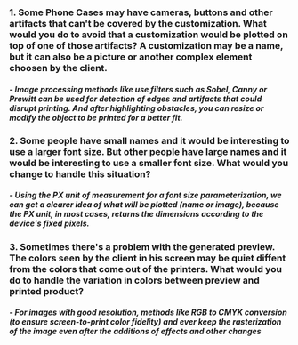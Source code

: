 ### 1. Some Phone Cases may have cameras, buttons and other artifacts that can't be covered by the customization. What would you do to avoid that a customization would be plotted on top of one of those artifacts? A customization may be a name, but it can also be a picture or another complex element choosen by the client.

##### - Image processing methods like use filters such as Sobel, Canny or Prewitt can be used for detection of edges and artifacts that could disrupt printing. And after highlighting obstacles, you can resize or modify the object to be printed for a better fit.


### 2. Some people have small names and it would be interesting to use a larger font size. But other people have large names and it would be interesting to use a smaller font size. What would you change to handle this situation?

##### - Using the PX unit of measurement for a font size parameterization, we can get a clearer idea of ​​what will be plotted (name or image), because the PX unit, in most cases, returns the dimensions according to the device's fixed pixels.


### 3. Sometimes there's a problem with the generated preview. The colors seen by the client in his screen may be quiet diffent from the colors that come out of the printers. What would you do to handle the variation in colors between preview and printed product?

##### - For images with good resolution, methods like RGB to CMYK conversion (to ensure screen-to-print color fidelity) and ever keep the rasterization of the image even after the additions of effects and other changes

